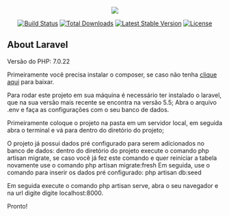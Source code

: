 <p align="center"><img src="https://laravel.com/assets/img/components/logo-laravel.svg"></p>

<p align="center">
<a href="https://travis-ci.org/laravel/framework"><img src="https://travis-ci.org/laravel/framework.svg" alt="Build Status"></a>
<a href="https://packagist.org/packages/laravel/framework"><img src="https://poser.pugx.org/laravel/framework/d/total.svg" alt="Total Downloads"></a>
<a href="https://packagist.org/packages/laravel/framework"><img src="https://poser.pugx.org/laravel/framework/v/stable.svg" alt="Latest Stable Version"></a>
<a href="https://packagist.org/packages/laravel/framework"><img src="https://poser.pugx.org/laravel/framework/license.svg" alt="License"></a>
</p>

## About Laravel
Versão do PHP: 7.0.22

Primeiramente você precisa instalar o composer, se caso não tenha <a href="https://getcomposer.org/download/">clique aqui</a> para baixar.

Para rodar este projeto em sua máquina é necessário ter instalado o laravel, que na sua versão mais recente se encontra na versão 5.5;
Abra o arquivo .env e faça as configurações com o seu banco de dados.

Primeiramente coloque o projeto na pasta em um servidor local, em seguida abra o terminal e vá para dentro do diretório do projeto;

O projeto já possui dados pré configurado para serem adicionados no banco de dados: dentro do diretório do projeto execute o comando php artisan migrate, se caso você já fez este comando e quer reiniciar a tabela novamente use o comando php artisan migrate:fresh
Em seguida, use o comando para inserir os dados pré configurado: php artisan db:seed

Em seguida execute o comando php artisan serve, abra o seu navegador e na url digite digite localhost:8000.

Pronto!
